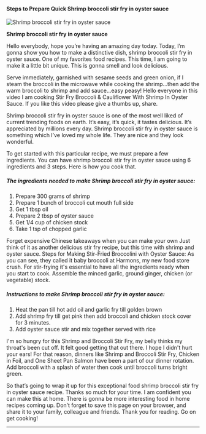             

#### Steps to Prepare Quick Shrimp broccoli stir fry in oyster sauce

![Shrimp broccoli stir fry in oyster sauce](https://img-global.cpcdn.com/recipes/4572087650877440/751x532cq70/shrimp-broccoli-stir-fry-in-oyster-sauce-recipe-main-photo.jpg)

**Shrimp broccoli stir fry in oyster sauce**

Hello everybody, hope you’re having an amazing day today. Today, I’m gonna show you how to make a distinctive dish, shrimp broccoli stir fry in oyster sauce. One of my favorites food recipes. This time, I am going to make it a little bit unique. This is gonna smell and look delicious.

Serve immediately, garnished with sesame seeds and green onion, if I steam the broccoli in the microwave while cooking the shrimp…then add the warm broccoli to shrimp and add sauce…easy peasy! Hello everyone in this video I am cooking Stir Fry Broccoli & Cauliflower With Shrimp In Oyster Sauce. If you like this video please give a thumbs up, share.

Shrimp broccoli stir fry in oyster sauce is one of the most well liked of current trending foods on earth. It’s easy, it’s quick, it tastes delicious. It’s appreciated by millions every day. Shrimp broccoli stir fry in oyster sauce is something which I’ve loved my whole life. They are nice and they look wonderful.

To get started with this particular recipe, we must prepare a few ingredients. You can have shrimp broccoli stir fry in oyster sauce using 6 ingredients and 3 steps. Here is how you cook that.

##### The ingredients needed to make Shrimp broccoli stir fry in oyster sauce:

1.  Prepare 300 grams of shrimp
2.  Prepare 1 bunch of broccoli cut mouth full side
3.  Get 1 tbsp oil
4.  Prepare 2 tbsp of oyster sauce
5.  Get 1/4 cup of chicken stock
6.  Take 1 tsp of chopped garlic

Forget expensive Chinese takeaways when you can make your own Just think of it as another delicious stir fry recipe, but this time with shrimp and oyster sauce. Steps for Making Stir-Fried Broccolini with Oyster Sauce: As you can see, they called it baby broccoli at Harmons, my new food store crush. For stir-frying it's essential to have all the ingredients ready when you start to cook. Assemble the minced garlic, ground ginger, chicken (or vegetable) stock.

##### Instructions to make Shrimp broccoli stir fry in oyster sauce:

1.  Heat the pan till hot add oil and garlic fry till golden brown
2.  Add shrimp fry till get pink then add broccoli and chicken stock cover for 3 minutes.
3.  Add oyster sauce stir and mix together served with rice

I'm so hungry for this Shrimp and Broccoli Stir Fry, my belly thinks my throat's been cut off. It felt good getting that out there. I hope I didn't hurt your ears! For that reason, dinners like Shrimp and Broccoli Stir Fry, Chicken in Foil, and One Sheet Pan Salmon have been a part of our dinner rotation. Add broccoli with a splash of water then cook until broccoli turns bright green.

So that’s going to wrap it up for this exceptional food shrimp broccoli stir fry in oyster sauce recipe. Thanks so much for your time. I am confident you can make this at home. There is gonna be more interesting food in home recipes coming up. Don’t forget to save this page on your browser, and share it to your family, colleague and friends. Thank you for reading. Go on get cooking!

* * *